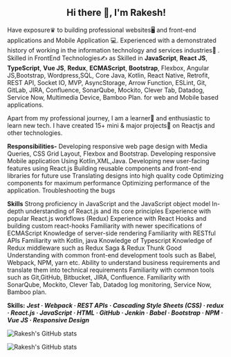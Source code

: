 <h2 align="center">Hi there 👋, I'm Rakesh!</h2>

Have exposure♛ to building professional websites🖥 and front-end applications and Mobile Application 💻. Experienced with a demonstrated history of working in the information technology and services industries🏢 . Skilled in FrontEnd Technologies✍️ as Skilled in **JavaScript**, **React JS**, **TypeScript**, **Vue JS**, **Redux**, **ECMAScript**, **Bootstrap**, Flexbox, Angular JS,Bootstrap, Wordpress,SQL, Core Java, Kotlin, React Native, Retrofit, REST API, Socket IO, MVP, AsyncStorage, Arrow Function, ESLint, Git, GitLab, JIRA, Confluence, SonarQube, Mockito, Clever Tab, Datadog, Service Now, Multimedia Device, Bamboo Plan. for web and  Mobile based applications.

Apart from my professional journey, I am a learner📝 and enthusiastic to learn new tech. I have created 15+ mini & major projects💼 on Reactjs and other technologies.

**Responsibilities-**
Developing responsive web page design with Media Queries, CSS Grid Layout, Flexbox and Bootstrap.
Developing responsive Mobile application Using Kotlin,XML,Java.
Developing new user-facing features using React.js
Building reusable components and front-end libraries for future use
Translating designs into high quality code
Optimizing components for maximum performance
Optimizing performance of the application.
Troubleshooting the bugs

 
**Skills**
Strong proficiency in JavaScript and the JavaScript object model
In-depth understanding of React.js and its core principles
Experience with popular React.js workflows (Redux)
Experience with React Hooks and building custom react-hooks
Familiarity with newer specifications of ECMAScript
Knowledge of server-side rendering 
Familiarity with RESTful APIs
Familiarity with Kotlin, java
Knowledge of Typescript
Knowledge of Redux middleware such as Redux Saga & Redux Thunk
Good Understanding with common front-end development tools such as Babel, Webpack, NPM, yarn etc.
Ability to understand business requirements and translate them into technical requirements
Familiarity with common tools such as Git,GitHub, Bitbucket, JIRA, Confluence.
Familiarity with SonarQube, Mockito, Clever Tab, Datadog log monitoring, Service Now, Bamboo plan.


**Skills:** ***Jest · Webpack · REST APIs · Cascading Style Sheets (CSS) · redux · React.js · JavaScript · HTML · GitHub · Jenkin · Babel · Bootstrap · NPM · Vue JS · Responsive Design***




![Rakesh's GitHub stats](https://github-readme-stats.vercel.app/api?username=RakeshSingh12&show_icons=true&theme=tokyonight)



![Rakesh's GitHub stats](https://github-readme-streak-stats.herokuapp.com/?user=RakeshSingh12&)

